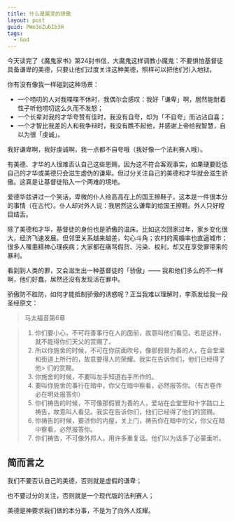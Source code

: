 ```yaml
---
title: 什么是属灵的骄傲
layout: post
guid: PWe3oZubIb3H
tags:
  - God
---
```


今天读完了《魔鬼家书》第24封书信，大魔鬼这样调教小魔鬼：不要惧怕基督徒具备谦卑的美德，只要让他们过度关注这种美德，照样可以把他们引入地狱。

你有没有像我一样碰到这种场景：

* 一个唠叨的人对我喋喋不休时，我偶尔会感叹：我好「谦卑」啊，居然能耐着性子听他唠叨这么久而不发怒；
* 一个长辈对我的才华夸赞有佳时，我没有自夸，却为「不自夸」而沾沾自喜；
* 一个才智比我差的人和我争辩时，我没有瞧不起他，并感谢上帝给我智慧，自以为很「虔诚」。

我好谦卑啊，我好虔诚啊，我一点都不自夸哦（我好像一个法利赛人哦）。

有美德、才华的人很难否认自己这些恩赐，因为这不符合客观事实，如果硬要贬低自己的才华或美德只会滋生虚伪的谦卑。但过分关注自己的美德和才华就会滋生骄傲。这真是让基督徒陷入一个两难的境地。

爱德华兹讲过一个笑话，卑微的仆人给高高在上的国王擦鞋子，这本是一件很本分的事情（在古代）。仆人却对外人说：我居然这么谦卑的给国王擦鞋。外人只好瞠目结舌。

除了美德和才华，基督徒的身份也是骄傲的温床。比如这次回家过年，家乡变化很大，经济飞速发展。但邻里关系越来越差，勾心斗角；农村的离婚率也直逼城市；很多人罹患精神心理疾病；大家都在痛骂假货、污染、权利，却又在享受罪带来的暴利。

看到到人类的罪，又会滋生出一种基督徒的「骄傲」—— 我和他们多么的不一样啊，他们好蠢，居然还没有发现活在罪中。

骄傲防不胜防，如何才能抵制骄傲的诱惑呢？正当我难以理解时，李燕发给我一段圣经原文：
> 马太福音第6章

> 1. 你们要小心，不可将善事行在人的面前，故意叫他们看见。若是这样，就不能得你们天父的赏赐了。
> 2. 所以你施舍的时候，不可在你前面吹号，像那假冒为善的人，在会堂里和街道上所行的，故意要得人的荣耀。我实在告诉你们，他们已经得了他> 们的赏赐。
> 3. 你施舍的时候，不要叫左手知道右手所作的。
> 4. 要叫你施舍的事行在暗中，你父在暗中察看，必然报答你。（有古卷作必在明处报答你）
> 5. 你们祷告的时候，不可像那假冒为善的人，爱站在会堂里和十字路口上祷告，故意叫人看见。我实在告诉你们，他们已经得了他们的赏赐。
> 6. 你祷告的时候，要进你的内屋，关上门，祷告你在暗中的父，你父在暗中察看，必然报答你。
> 7. 你们祷告，不可像外邦人，用许多重复话。他们以为话多了必蒙垂听。

## 简而言之

我们不要否认自己的美德，否则就是虚假的谦卑；

也不要过分的关注，否则就是一个现代版的法利赛人；

美德是神要求我们做的本分事，不是为了向外人炫耀。